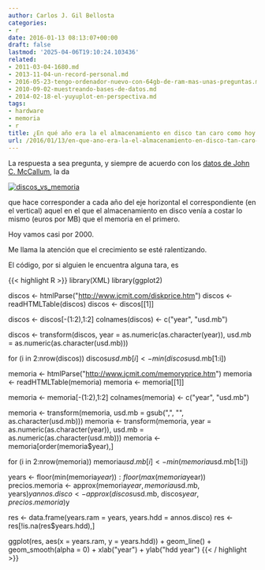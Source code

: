 ```yaml
---
author: Carlos J. Gil Bellosta
categories:
- r
date: 2016-01-13 08:13:07+00:00
draft: false
lastmod: '2025-04-06T19:10:24.103436'
related:
- 2011-03-04-1680.md
- 2013-11-04-un-record-personal.md
- 2016-05-23-tengo-ordenador-nuevo-con-64gb-de-ram-mas-unas-preguntas.md
- 2010-09-02-muestreando-bases-de-datos.md
- 2014-02-18-el-yuyuplot-en-perspectiva.md
tags:
- hardware
- memoria
- r
title: ¿En qué año era la el almacenamiento en disco tan caro como hoy en memoria?
url: /2016/01/13/en-que-ano-era-la-el-almacenamiento-en-disco-tan-caro-como-hoy-en-memoria/
---
```


La respuesta a sea pregunta, y siempre de acuerdo con los [datos de John C. McCallum](http://www.jcmit.com/), la da

[![discos_vs_memoria](/wp-uploads/2016/01/discos_vs_memoria.png#center)
](/wp-uploads/2016/01/discos_vs_memoria.png#center)

que hace corresponder a cada año del eje horizontal el correspondiente (en el vertical) aquel en el que el almacenamiento en disco venía a costar lo mismo (euros por MB) que el memoria en el primero.

Hoy vamos casi por 2000.

Me llama la atención que el crecimiento se esté ralentizando.

El código, por si alguien le encuentra alguna tara, es

{{< highlight R >}}
library(XML)
library(ggplot2)

discos <- htmlParse("http://www.jcmit.com/diskprice.htm")
discos <- readHTMLTable(discos)
discos <- discos[[1]]

discos <- discos[-(1:2),1:2]
colnames(discos) <- c("year", "usd.mb")

discos <- transform(discos,
    year = as.numeric(as.character(year)),
    usd.mb = as.numeric(as.character(usd.mb)))

for (i in 2:nrow(discos))
  discos$usd.mb[i] <- min(discos$usd.mb[1:i])


memoria <- htmlParse("http://www.jcmit.com/memoryprice.htm")
memoria <- readHTMLTable(memoria)
memoria <- memoria[[1]]

memoria <- memoria[-(1:2),1:2]
colnames(memoria) <- c("year", "usd.mb")

memoria <- transform(memoria,
    usd.mb = gsub(",", "", as.character(usd.mb)))
memoria <- transform(memoria,
    year = as.numeric(as.character(year)),
    usd.mb = as.numeric(as.character(usd.mb)))
memoria <- memoria[order(memoria$year),]

for (i in 2:nrow(memoria))
  memoria$usd.mb[i] <- min(memoria$usd.mb[1:i])


years <- floor(min(memoria$year)):floor(max(memoria$year))
precios.memoria <- approx(memoria$year,
    memoria$usd.mb, years)$y
annos.disco     <- approx(discos$usd.mb,
    discos$year, precios.memoria)$y

res <- data.frame(years.ram = years, years.hdd = annos.disco)
res <- res[!is.na(res$years.hdd),]

ggplot(res, aes(x = years.ram, y = years.hdd)) +
  geom_line() + geom_smooth(alpha = 0) + xlab("year") + ylab("hdd year")
{{< / highlight >}}